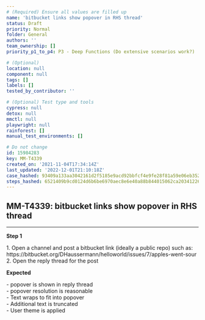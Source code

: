 ```yaml
---
# (Required) Ensure all values are filled up
name: 'bitbucket links show popover in RHS thread'
status: Draft
priority: Normal
folder: General
authors: ''
team_ownership: []
priority_p1_to_p4: P3 - Deep Functions (Do extensive scenarios work?)

# (Optional)
location: null
component: null
tags: []
labels: []
tested_by_contributor: ''

# (Optional) Test type and tools
cypress: null
detox: null
mmctl: null
playwright: null
rainforest: []
manual_test_environments: []

# Do not change
id: 15984283
key: MM-T4339
created_on: '2021-11-04T17:34:14Z'
last_updated: '2022-12-01T21:10:18Z'
case_hashed: 93409a133aa3042161d2f5185e9acd92bbfcf4e9fe28f81a59e06eb3526c1158017931f68a35f87b23b8827db3ed00f9
steps_hashed: 6521409b9cd0124d6b6be6970aec8e6e40a88b844015062ca203412264e9965ab24a45257b9877c10b827fca8ffad588
---
```


<!-- (Auto-generated) Based on frontmatter's "key" and "name" -->

## MM-T4339: bitbucket links show popover in RHS thread

---

**Step 1**

1\. Open a channel and post a bitbucket link (ideally a public repo) such as: https\://bitbucket.org/DHaussermann/helloworld/issues/7/apples-went-sour\
2\. Open the reply thread for the post

**Expected**

\- popover is shown in reply thread\
\- popover resolution is reasonable\
\- Text wraps to fit into popover\
\- Additional text is truncated\
\- User theme is applied
